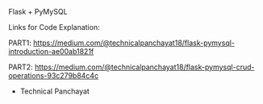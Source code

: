Flask + PyMySQL

Links for Code Explanation:

PART1: https://medium.com/@technicalpanchayat18/flask-pymysql-introduction-ae00ab1821f

PART2: https://medium.com/@technicalpanchayat18/flask-pymysql-crud-operations-93c279b84c4c

- Technical Panchayat